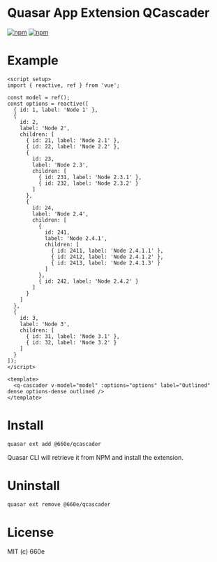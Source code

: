 # Quasar App Extension QCascader

[![npm](https://img.shields.io/npm/v/@660e/quasar-app-extension-qcascader.svg?label=@660e/quasar-app-extension-qcascader)](https://www.npmjs.com/package/@660e/quasar-app-extension-qcascader)
[![npm](https://img.shields.io/npm/dt/@660e/quasar-app-extension-qcascader.svg)](https://www.npmjs.com/package/@660e/quasar-app-extension-qcascader)

# Example

```vue
<script setup>
import { reactive, ref } from 'vue';

const model = ref();
const options = reactive([
  { id: 1, label: 'Node 1' },
  {
    id: 2,
    label: 'Node 2',
    children: [
      { id: 21, label: 'Node 2.1' },
      { id: 22, label: 'Node 2.2' },
      {
        id: 23,
        label: 'Node 2.3',
        children: [
          { id: 231, label: 'Node 2.3.1' },
          { id: 232, label: 'Node 2.3.2' }
        ]
      },
      {
        id: 24,
        label: 'Node 2.4',
        children: [
          {
            id: 241,
            label: 'Node 2.4.1',
            children: [
              { id: 2411, label: 'Node 2.4.1.1' },
              { id: 2412, label: 'Node 2.4.1.2' },
              { id: 2413, label: 'Node 2.4.1.3' }
            ]
          },
          { id: 242, label: 'Node 2.4.2' }
        ]
      }
    ]
  },
  {
    id: 3,
    label: 'Node 3',
    children: [
      { id: 31, label: 'Node 3.1' },
      { id: 32, label: 'Node 3.2' }
    ]
  }
]);
</script>

<template>
  <q-cascader v-model="model" :options="options" label="Outlined" dense options-dense outlined />
</template>
```

# Install

```bash
quasar ext add @660e/qcascader
```

Quasar CLI will retrieve it from NPM and install the extension.

# Uninstall

```bash
quasar ext remove @660e/qcascader
```

# License

MIT (c) 660e

